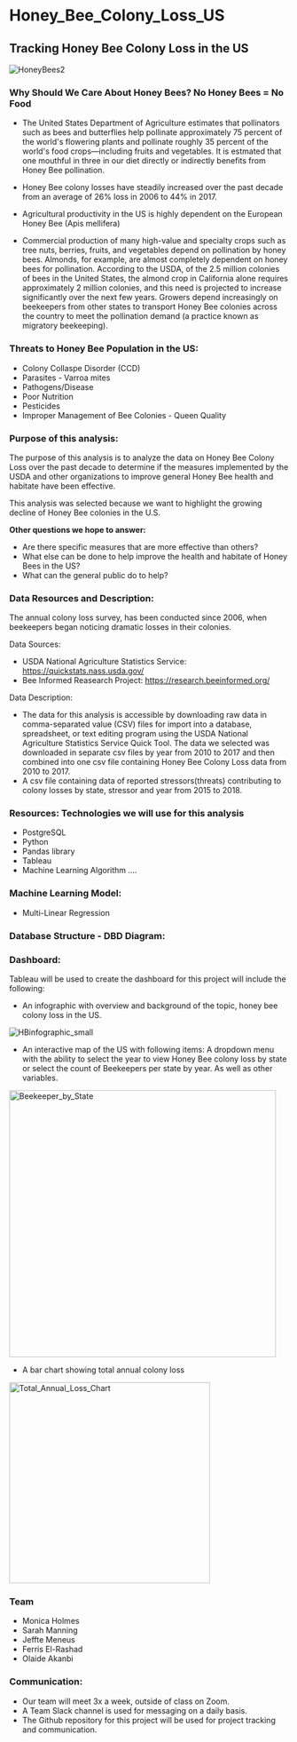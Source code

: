 # Honey_Bee_Colony_Loss_US

## Tracking Honey Bee Colony Loss in the US

![HoneyBees2](https://user-images.githubusercontent.com/78699465/125530200-7eb93760-cea2-4841-81f4-06c0c68ab18d.jpg)



### Why Should We Care About Honey Bees? No Honey Bees = No Food

- The United States Department of Agriculture estimates that pollinators such as bees and butterflies help pollinate approximately 75 percent of the world's flowering plants and      pollinate roughly 35 percent of the world's food crops—including fruits and vegetables. It is estmated that one mouthful in three in our diet directly or indirectly benefits from Honey Bee pollination. 

- Honey Bee colony losses have steadily increased over the past decade from an average of 26% loss in 2006 to 44% in 2017.

- Agricultural productivity in the US is highly dependent on the European Honey Bee (Apis mellifera)

- Commercial production of many high-value and specialty crops such as tree nuts, berries, fruits, and vegetables depend on pollination by honey bees.  Almonds, for example, are almost completely dependent on honey bees for pollination. According to the USDA, of the 2.5 million colonies of bees in the United States, the almond crop in California alone requires approximately 2 million colonies, and this need is projected to increase significantly over the next few years. Growers depend increasingly on beekeepers from other states to transport Honey Bee colonies across the country to meet the pollination demand (a practice known as migratory beekeeping).


### Threats to Honey Bee Population in the US:

- Colony Collaspe Disorder (CCD)
- Parasites - Varroa mites
- Pathogens/Disease
- Poor Nutrition
- Pesticides
- Improper Management of Bee Colonies - Queen Quality

### Purpose of this analysis:

  The purpose of this analysis is to analyze the data on Honey Bee Colony Loss over the past decade to determine if the measures implemented by the USDA and other organizations to improve general Honey Bee health and habitate have been effective.
  
  This analysis was selected because we want to highlight the growing decline of Honey Bee colonies in the U.S.
  
 **Other questions we hope to answer:**
 
  - Are there specific measures that are more effective than others?
  - What else can be done to help improve the health and habitate of Honey Bees in the US?
  - What can the general public do to help?

### Data Resources and Description:
The annual colony loss survey, has been conducted since 2006, when beekeepers began noticing dramatic losses in their colonies.

Data Sources:
- USDA National Agriculture Statistics Service: https://quickstats.nass.usda.gov/
- Bee Informed Reasearch Project: https://research.beeinformed.org/

Data Description:

- The data for this analysis is accessible by downloading raw data in comma-separated value (CSV) files for import into a database, spreadsheet, or text editing program using the USDA National Agriculture Statistics Service Quick Tool.
    The data we selected was downloaded in separate csv files by year from 2010 to 2017 and then combined into one csv file containing Honey Bee Colony Loss data from 2010 to 2017. 
 - A csv file containing data of reported stressors(threats) contributing to colony losses by state, stressor and year from 2015 to 2018.
    
### Resources: Technologies we will use for this analysis

  - PostgreSQL
  - Python
  - Pandas library
  - Tableau
  - Machine Learning Algorithm ....

### Machine Learning Model:
   - Multi-Linear Regression

### Database Structure - DBD Diagram:


### Dashboard: 
 Tableau will be used to create the dashboard for this project will include the following:
 
  - An infographic with overview and background of the topic, honey bee colony loss in the US.
  
 ![HBinfographic_small](https://user-images.githubusercontent.com/78699465/125529077-b90484c1-c7bd-4495-9ab3-5eeb44afe002.png)


  
  -  An interactive map of the US with following items: A dropdown menu with the ability to select the year to view Honey Bee colony loss by state or select the count of Beekeepers per state by year. As well as other variables.
  
  <img width="481" alt="Beekeeper_by_State" src="https://user-images.githubusercontent.com/78699465/125522294-5a8caef3-9634-407d-a080-3278d0212bc3.png">

  - A bar chart showing total annual colony loss
  <img width="362" alt="Total_Annual_Loss_Chart" src="https://user-images.githubusercontent.com/78699465/125523670-6b083912-013c-464c-96d5-49c71202bebe.png">

### Team
   - Monica Holmes
   - Sarah Manning
   - Jeffte Meneus
   - Ferris El-Rashad
   - Olaide Akanbi
    
### Communication:
   - Our team will meet 3x a week, outside of class on Zoom.
   - A Team Slack channel is used for messaging on a daily basis.
   - The Github repository for this project will be used for project tracking and communication.
